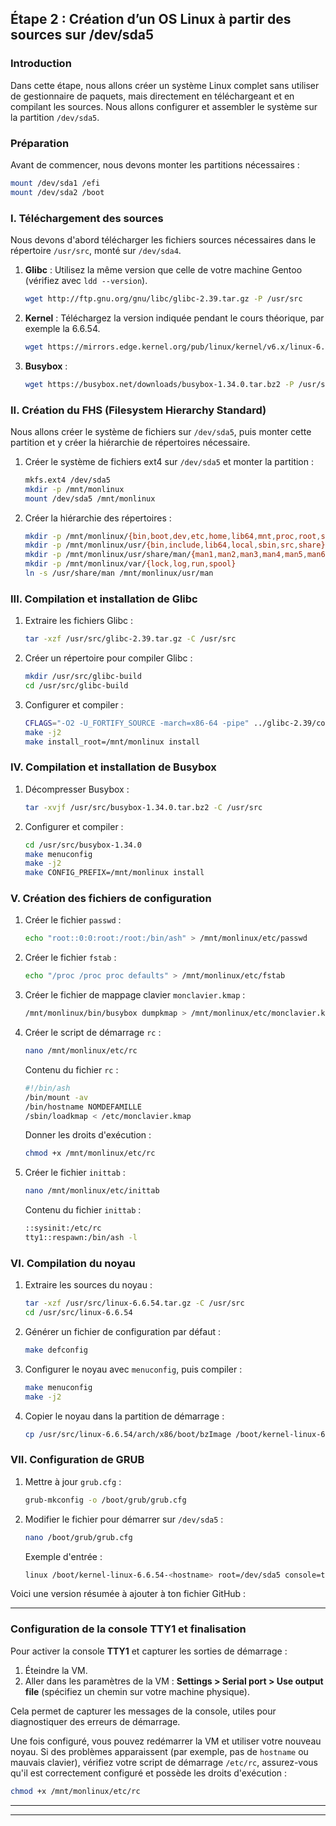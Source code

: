 
## Étape 2 : Création d’un OS Linux à partir des sources sur /dev/sda5

### Introduction

Dans cette étape, nous allons créer un système Linux complet sans utiliser de gestionnaire de paquets, mais directement en téléchargeant et en compilant les sources. Nous allons configurer et assembler le système sur la partition `/dev/sda5`.

### Préparation

Avant de commencer, nous devons monter les partitions nécessaires :

```bash
mount /dev/sda1 /efi
mount /dev/sda2 /boot
```

### I. Téléchargement des sources

Nous devons d'abord télécharger les fichiers sources nécessaires dans le répertoire `/usr/src`, monté sur `/dev/sda4`.

1. **Glibc** : Utilisez la même version que celle de votre machine Gentoo (vérifiez avec `ldd --version`).

   ```bash
   wget http://ftp.gnu.org/gnu/libc/glibc-2.39.tar.gz -P /usr/src
   ```

2. **Kernel** : Téléchargez la version indiquée pendant le cours théorique, par exemple la 6.6.54.

   ```bash
   wget https://mirrors.edge.kernel.org/pub/linux/kernel/v6.x/linux-6.6.54.tar.gz -P /usr/src
   ```

3. **Busybox** :

   ```bash
   wget https://busybox.net/downloads/busybox-1.34.0.tar.bz2 -P /usr/src
   ```

### II. Création du FHS (Filesystem Hierarchy Standard)

Nous allons créer le système de fichiers sur `/dev/sda5`, puis monter cette partition et y créer la hiérarchie de répertoires nécessaire.

1. Créer le système de fichiers ext4 sur `/dev/sda5` et monter la partition :

   ```bash
   mkfs.ext4 /dev/sda5
   mkdir -p /mnt/monlinux
   mount /dev/sda5 /mnt/monlinux
   ```

2. Créer la hiérarchie des répertoires :

   ```bash
   mkdir -p /mnt/monlinux/{bin,boot,dev,etc,home,lib64,mnt,proc,root,sbin,sys,tmp,usr,var}
   mkdir -p /mnt/monlinux/usr/{bin,include,lib64,local,sbin,src,share}
   mkdir -p /mnt/monlinux/usr/share/man/{man1,man2,man3,man4,man5,man6,man7,man8}
   mkdir -p /mnt/monlinux/var/{lock,log,run,spool}
   ln -s /usr/share/man /mnt/monlinux/usr/man
   ```

### III. Compilation et installation de Glibc

1. Extraire les fichiers Glibc :

   ```bash
   tar -xzf /usr/src/glibc-2.39.tar.gz -C /usr/src
   ```

2. Créer un répertoire pour compiler Glibc :

   ```bash
   mkdir /usr/src/glibc-build
   cd /usr/src/glibc-build
   ```

3. Configurer et compiler :

   ```bash
   CFLAGS="-O2 -U_FORTIFY_SOURCE -march=x86-64 -pipe" ../glibc-2.39/configure --enable-addons --prefix=/usr --with-headers=/usr/include
   make -j2
   make install_root=/mnt/monlinux install
   ```

### IV. Compilation et installation de Busybox

1. Décompresser Busybox :

   ```bash
   tar -xvjf /usr/src/busybox-1.34.0.tar.bz2 -C /usr/src
   ```

2. Configurer et compiler :

   ```bash
   cd /usr/src/busybox-1.34.0
   make menuconfig
   make -j2
   make CONFIG_PREFIX=/mnt/monlinux install
   ```

### V. Création des fichiers de configuration

1. Créer le fichier `passwd` :

   ```bash
   echo "root::0:0:root:/root:/bin/ash" > /mnt/monlinux/etc/passwd
   ```

2. Créer le fichier `fstab` :

   ```bash
   echo "/proc /proc proc defaults" > /mnt/monlinux/etc/fstab
   ```

3. Créer le fichier de mappage clavier `monclavier.kmap` :

   ```bash
   /mnt/monlinux/bin/busybox dumpkmap > /mnt/monlinux/etc/monclavier.kmap
   ```

4. Créer le script de démarrage `rc` :

   ```bash
   nano /mnt/monlinux/etc/rc
   ```

   Contenu du fichier `rc` :

   ```bash
   #!/bin/ash
   /bin/mount -av
   /bin/hostname NOMDEFAMILLE
   /sbin/loadkmap < /etc/monclavier.kmap
   ```

   Donner les droits d'exécution :

   ```bash
   chmod +x /mnt/monlinux/etc/rc
   ```

5. Créer le fichier `inittab` :

   ```bash
   nano /mnt/monlinux/etc/inittab
   ```

   Contenu du fichier `inittab` :

   ```bash
   ::sysinit:/etc/rc
   tty1::respawn:/bin/ash -l
   ```

### VI. Compilation du noyau

1. Extraire les sources du noyau :

   ```bash
   tar -xzf /usr/src/linux-6.6.54.tar.gz -C /usr/src
   cd /usr/src/linux-6.6.54
   ```

2. Générer un fichier de configuration par défaut :

   ```bash
   make defconfig
   ```

3. Configurer le noyau avec `menuconfig`, puis compiler :

   ```bash
   make menuconfig
   make -j2
   ```

4. Copier le noyau dans la partition de démarrage :

   ```bash
   cp /usr/src/linux-6.6.54/arch/x86/boot/bzImage /boot/kernel-linux-6.6.54-monlinux
   ```

### VII. Configuration de GRUB

1. Mettre à jour `grub.cfg` :

   ```bash
   grub-mkconfig -o /boot/grub/grub.cfg
   ```

2. Modifier le fichier pour démarrer sur `/dev/sda5` :

   ```bash
   nano /boot/grub/grub.cfg
   ```

   Exemple d'entrée :

   ```bash
   linux /boot/kernel-linux-6.6.54-<hostname> root=/dev/sda5 console=tty0 rootfstype=ext4 rw
   ```
Voici une version résumée à ajouter à ton fichier GitHub :

---

### Configuration de la console TTY1 et finalisation

Pour activer la console **TTY1** et capturer les sorties de démarrage :

1. Éteindre la VM.
2. Aller dans les paramètres de la VM : **Settings > Serial port > Use output file** (spécifiez un chemin sur votre machine physique).

Cela permet de capturer les messages de la console, utiles pour diagnostiquer des erreurs de démarrage.

Une fois configuré, vous pouvez redémarrer la VM et utiliser votre nouveau noyau. Si des problèmes apparaissent (par exemple, pas de `hostname` ou mauvais clavier), vérifiez votre script de démarrage `/etc/rc`, assurez-vous qu'il est correctement configuré et possède les droits d'exécution :

```bash
chmod +x /mnt/monlinux/etc/rc
```

---
---
